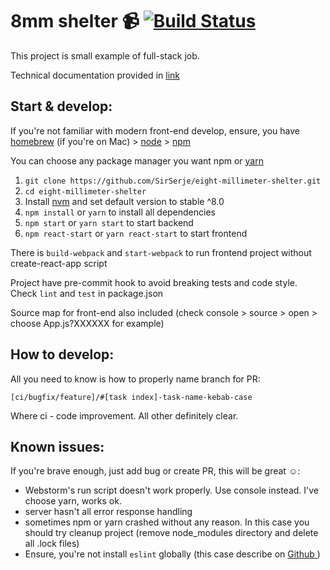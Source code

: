# 8mm shelter 📹 [![Build Status](https://travis-ci.com/SirSerje/eight-millimeter-shelter.svg?branch=master)](https://travis-ci.com/SirSerje/eight-millimeter-shelter)

This project is small example of full-stack job.

Technical documentation provided in [link](https://github.com/SirSerje/eight-millimeter-shelter/wiki/index)

## Start & develop:

If you're not familiar with modern front-end develop, ensure, you have 
[homebrew](https://brew.sh/) (if you're on Mac) > [node](https://nodejs.org/uk/download/package-manager/) > [npm](https://www.npmjs.com/get-npm)

You can choose any package manager you want npm or [yarn](https://yarnpkg.com/lang/en/docs/install/)

1. `git clone https://github.com/SirSerje/eight-millimeter-shelter.git`
2. `cd eight-millimeter-shelter`
3. Install [nvm](https://github.com/creationix/nvm) and set default version to stable ^8.0
4. `npm install` or `yarn` to install all dependencies
5. `npm start` or `yarn start` to start backend
6. `npm react-start` or `yarn react-start` to start frontend

There is `build-webpack` and `start-webpack` to run frontend project without create-react-app script

Project have pre-commit hook to avoid breaking tests and code style. Check `lint` and `test` in package.json

Source map for front-end also included (check console > source > open > choose App.js?XXXXXX for example)

## How to develop:

All you need to know is how to properly name branch for PR:

`[ci/bugfix/feature]/#[task index]-task-name-kebab-case`

Where ci - code improvement. All other definitely clear.

## Known issues:

If you're brave enough, just add bug or create PR, this will be great ☺️:

- Webstorm's run script doesn't work properly. Use console instead. I've choose yarn, works ok.
- server hasn't all error response handling
- sometimes npm or yarn crashed without any reason. In this case you should try cleanup project (remove node_modules directory and delete all .lock files)
- Ensure, you're not install `eslint` globally (this case describe on [Github
](https://github.com/eslint/eslint/issues/6732))
